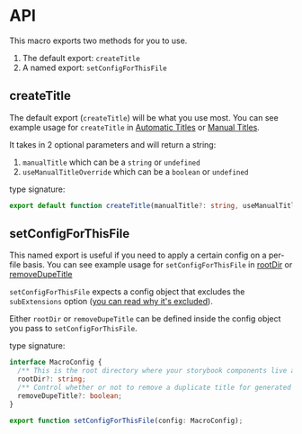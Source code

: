 # API

This macro exports two methods for you to use.

1. The default export: `createTitle`
2. A named export: `setConfigForThisFile`


## createTitle

The default export (`createTitle`) will be what you use most. 
You can see example usage for `createTitle` in [Automatic Titles](/usage/automatic-titles) or [Manual Titles](/usage/manual-titles).

It takes in 2 optional parameters and will return a string:

1. `manualTitle` which can be a `string` or `undefined`
2. `useManualTitleOverride` which can be a `boolean` or `undefined`


type signature:

```typescript
export default function createTitle(manualTitle?: string, useManualTitleOverride?: boolean): string;
```

## setConfigForThisFile

This named export is useful if you need to apply a certain config on a per-file basis. 
You can see example usage for `setConfigForThisFile` in [rootDir](/config/rootDir) or [removeDupeTitle](/config/removeDupeTitle)


`setConfigForThisFile` expects a config object that excludes the `subExtensions` option ([you can read why it's excluded](/config/subExtensions#setconfigforthisfile)).

Either `rootDir` or `removeDupeTitle` can be defined inside the config object you pass to `setConfigForThisFile`.

type signature:

```typescript
interface MacroConfig {
  /** This is the root directory where your storybook components live and is stripped from the generated title. Defaults to "src" */
  rootDir?: string;
  /** Control whether or not to remove a duplicate title for generated titles if the parent folder and filename are the same. Defaults to `false` */
  removeDupeTitle?: boolean;
}

export function setConfigForThisFile(config: MacroConfig);
```

